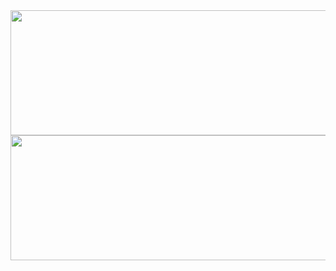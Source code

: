 <img height="200em" width="1000em" src="https://github-readme-stats-eight-theta.vercel.app/api?username=LAWAGGG&show_icons=true&theme=dracula&include_all_commits=true&count_private=true">
<img height="200em" width="855em" src="https://github-readme-stats.vercel.app/api/top-langs/?username=anuraghazra&layout=compact&theme=dracula"> 
